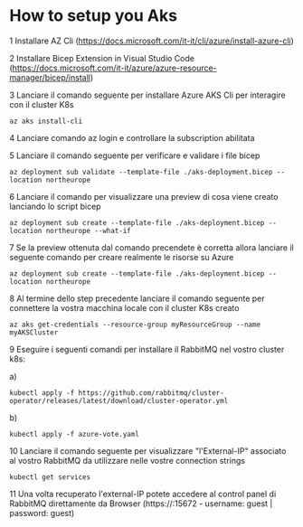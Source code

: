 # How to setup you Aks


1 Installare AZ Cli (https://docs.microsoft.com/it-it/cli/azure/install-azure-cli)

2 Installare Bicep Extension in Visual Studio Code (https://docs.microsoft.com/it-it/azure/azure-resource-manager/bicep/install)

3 Lanciare il comando seguente per installare Azure AKS Cli per interagire con il cluster K8s

```
az aks install-cli
```

4 Lanciare comando az login e controllare la subscription abilitata

5 Lanciare il comando seguente per verificare e validare i file bicep

```
az deployment sub validate --template-file ./aks-deployment.bicep --location northeurope
```

6 Lanciare il comando per visualizzare una preview di cosa viene creato lanciando lo script bicep

```
az deployment sub create --template-file ./aks-deployment.bicep --location northeurope --what-if
```

7 Se la preview ottenuta dal comando precendete è corretta allora lanciare il seguente comando per creare realmente le risorse su Azure

```
az deployment sub create --template-file ./aks-deployment.bicep --location northeurope
```

8 Al termine dello step precedente lanciare il comando seguente per connettere la vostra macchina locale con il cluster K8s creato

```
az aks get-credentials --resource-group myResourceGroup --name myAKSCluster
```

9 Eseguire i seguenti comandi per installare il RabbitMQ nel vostro cluster k8s:

a)
```
kubectl apply -f https://github.com/rabbitmq/cluster-operator/releases/latest/download/cluster-operator.yml
```

b)
```
kubectl apply -f azure-vote.yaml
```


10 Lanciare il comando seguente per visualizzare "l'External-IP" associato al vostro RabbitMQ da utilizzare nelle vostre connection strings

```
kubectl get services
```

11 Una volta recuperato l'external-IP potete accedere al control panel di RabbitMQ direttamente da Browser (https://<your-external-ip>:15672 - username: guest | password: guest) 